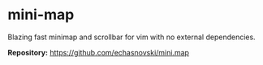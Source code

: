# mini-map

Blazing fast minimap and scrollbar for vim with no external dependencies.

**Repository:** <https://github.com/echasnovski/mini.map>

<!-- vim: set ft=markdown: -->